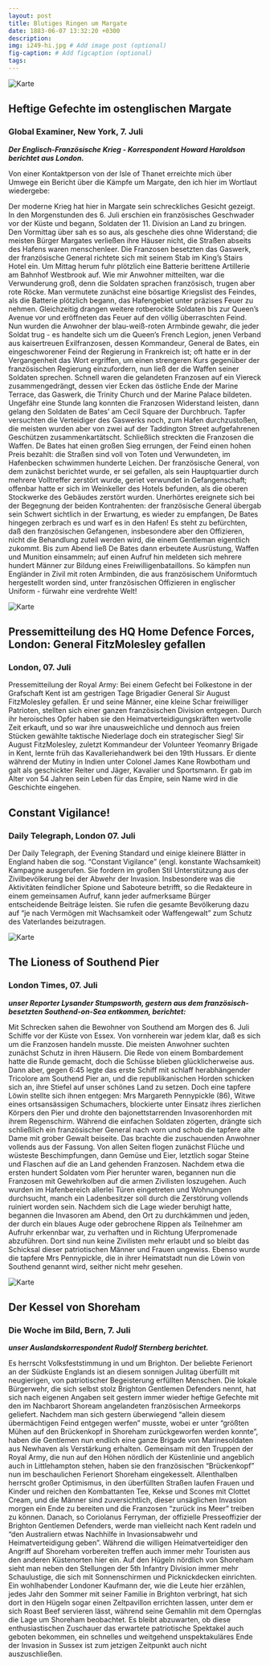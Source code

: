 ```yaml
---
layout: post
title: Blutiges Ringen um Margate
date: 1883-06-07 13:32:20 +0300
description: 
img: i249-hi.jpg # Add image post (optional)
fig-caption: # Add figcaption (optional)
tags: 
---
```


![Karte]({{site.baseurl}}/assets/img/margate7jul.jpg)

## Heftige Gefechte im ostenglischen Margate

### Global Examiner, New York, 7. Juli

***Der Englisch-Französische Krieg - Korrespondent Howard Haroldson berichtet aus London.***

Von einer Kontaktperson von der Isle of Thanet erreichte mich über Umwege ein Bericht über die Kämpfe um Margate, den ich hier im Wortlaut wiedergebe:

Der moderne Krieg hat hier in Margate sein schreckliches Gesicht gezeigt. In den Morgenstunden des 6. Juli erschien ein französisches Geschwader vor der Küste und begann, Soldaten der 11. Division an Land zu bringen. Den Vormittag über sah es so aus, als geschehe dies ohne Widerstand; die meisten Bürger Margates verließen ihre Häuser nicht, die Straßen abseits des Hafens waren menschenleer. Die Franzosen besetzten das Gaswerk, der französische General richtete sich mit seinem Stab im King’s Stairs Hotel ein. Um Mittag herum fuhr plötzlich eine Batterie berittene Artillerie am Bahnhof Westbrook auf. Wie mir Anwohner mitteilten, war die Verwunderung groß, denn die Soldaten sprachen französisch, trugen aber rote Röcke. Man vermutete zunächst eine bösartige Kriegslist des Feindes, als die Batterie plötzlich begann, das Hafengebiet unter präzises Feuer zu nehmen. Gleichzeitig drangen weitere rotberockte Soldaten bis zur Queen’s Avenue vor und eröffneten das Feuer auf den völlig überraschten Feind. Nun wurden die Anwohner der blau-weiß-roten Armbinde gewahr, die jeder Soldat trug - es handelte sich um die Queen’s French Legion, jenen Verband aus kaisertreuen Exilfranzosen, dessen Kommandeur, General de Bates, ein eingeschworener Feind der Regierung in Frankreich ist; oft hatte er in der Vergangenheit das Wort ergriffen, um einen strengeren Kurs gegenüber der französischen Regierung einzufordern, nun ließ der die Waffen seiner Soldaten sprechen. Schnell waren die gelandeten Franzosen auf ein Viereck zusammengedrängt, dessen vier Ecken das östliche Ende der Marine Terrace, das Gaswerk, die Trinity Church und der Marine Palace bildeten. Ungefähr eine Stunde lang konnten die Franzosen Widerstand leisten, dann gelang den Soldaten de Bates’ am Cecil Square der Durchbruch. Tapfer versuchten die Verteidiger des Gaswerks noch, zum Hafen durchzustoßen, die meisten wurden aber von zwei auf der Taddington Street aufgefahrenen Geschützen zusammenkartätscht. Schließlich streckten die Franzosen die Waffen. De Bates hat einen großen Sieg errungen, der Feind einen hohen Preis bezahlt: die Straßen sind voll von Toten und Verwundeten, im Hafenbecken schwimmen hunderte Leichen. Der französische General, von dem zunächst berichtet wurde, er sei gefallen, als sein Hauptquartier durch mehrere Volltreffer zerstört wurde, geriet verwundet in Gefangenschaft; offenbar hatte er sich im Weinkeller des Hotels befunden, als die oberen Stockwerke des Gebäudes zerstört wurden. Unerhörtes ereignete sich bei der Begegnung der beiden Kontrahenten: der französische General übergab sein Schwert sichtlich in der Erwartung, es wieder zu empfangen, De Bates hingegen zerbrach es und warf es in den Hafen! Es steht zu befürchten, daß den französischen Gefangenen, insbesondere aber den Offizieren, nicht die Behandlung zuteil werden wird, die einem Gentleman eigentlich zukommt. Bis zum Abend ließ De Bates dann erbeutete Ausrüstung, Waffen und Munition einsammeln; auf einen Aufruf hin meldeten sich mehrere hundert Männer zur Bildung eines Freiwilligenbataillons. So kämpfen nun Engländer in Zivil mit roten Armbinden, die aus französischem Uniformtuch hergestellt worden sind, unter französischen Offizieren in englischer Uniform - fürwahr eine verdrehte Welt!


![Karte]({{site.baseurl}}/assets/img/folkestone7jul.jpg)

## Pressemitteilung des HQ Home Defence Forces, London: General FitzMolesley gefallen

### London, 07. Juli

Pressemitteilung der Royal Army: 
Bei einem Gefecht bei Folkestone in der Grafschaft Kent ist am gestrigen Tage Brigadier General Sir August FitzMolesley gefallen. Er und seine Männer, eine kleine Schar freiwilliger Patrioten, stellten sich einer ganzen französischen Division entgegen. Durch ihr heroisches Opfer haben sie den Heimatverteidigungskräften wertvolle Zeit erkauft, und so war ihre unausweichliche und dennoch aus freien Stücken gewählte taktische Niederlage doch ein strategischer Sieg!
Sir August FitzMolesley, zuletzt Kommandeur der Volunteer Yeomanry Brigade in Kent, lernte früh das Kavalleriehandwerk bei den 19th Hussars. Er diente während der Mutiny in Indien unter Colonel James Kane Rowbotham und galt als geschickter Reiter und Jäger, Kavalier und Sportsmann. Er gab im Alter von 54 Jahren sein Leben für das Empire, sein Name wird in die Geschichte eingehen.


## Constant Vigilance!

### Daily Telegraph, London 07. Juli

Der Daily Telegraph, der Evening Standard und einige kleinere Blätter in England haben die sog. “Constant Vigilance” (engl. konstante Wachsamkeit) Kampagne ausgerufen. Sie fordern im großen Stil Unterstützung aus der Zivilbevölkerung bei der Abwehr der Invasion. Insbesondere was die Aktivitäten feindlicher Spione und Saboteure betrifft, so die Redakteure in einem gemeinsamen Aufruf, kann jeder aufmerksame Bürger entscheidende Beiträge leisten. Sie rufen die gesamte Bevölkerung dazu auf “je nach Vermögen mit Wachsamkeit oder Waffengewalt” zum Schutz des Vaterlandes beizutragen.

![Karte]({{site.baseurl}}/assets/img/southend7jul.jpg)



## The Lioness of Southend Pier

### London Times, 07. Juli

***unser Reporter Lysander Stumpsworth, gestern aus dem französisch-besetzten Southend-on-Sea entkommen, berichtet:***

Mit Schrecken sahen die Bewohner von Southend am Morgen des 6. Juli Schiffe vor der Küste von Essex. Von vornherein war jedem klar, daß es sich um die Franzosen handeln musste. Die meisten Anwohner suchten zunächst Schutz in ihren Häusern. Die Rede von einem Bombardement hatte die Runde gemacht, doch die Schüsse blieben glücklicherweise aus. Dann aber, gegen 6:45 legte das erste Schiff mit schlaff herabhängender Tricolore am Southend Pier an, und die republikanischen Horden schicken sich an, ihre Stiefel auf unser schönes Land zu setzen. Doch eine tapfere Löwin stellte sich ihnen entgegen: Mrs Margareth Pennypickle (86), Witwe eines ortsansässigen Schumachers, blockierte unter Einsatz ihres zierlichen Körpers den Pier und drohte den bajonettstarrenden Invasorenhorden mit ihrem Regenschirm. Während die einfachen Soldaten zögerten, drängte sich schließlich ein französischer General nach vorn und schob die tapfere alte Dame mit grober Gewalt beiseite. Das brachte die zuschauenden Anwohner vollends aus der Fassung. Von allen Seiten flogen zunächst Flüche und wüsteste Beschimpfungen, dann Gemüse und Eier, letztlich sogar Steine und Flaschen auf die an Land gehenden Franzosen. Nachdem etwa die ersten hundert Soldaten vom Pier herunter waren, begannen nun die Franzosen mit Gewehrkolben auf die armen Zivilisten loszugehen. Auch wurden im Hafenbereich allerlei Türen eingetreten und Wohnungen durchsucht, manch ein Ladenbesitzer soll durch die Zerstörung vollends ruiniert worden sein. Nachdem sich die Lage wieder beruhigt hatte, begannen die Invasoren am Abend, den Ort zu durchkämmen und jeden, der durch ein blaues Auge oder gebrochene Rippen als Teilnehmer am Aufruhr erkennbar war, zu verhaften und in Richtung Uferpromenade abzuführen. Dort sind nun keine Zivilisten mehr erlaubt und so bleibt das Schicksal dieser patriotischen Männer und Frauen ungewiss. Ebenso wurde die tapfere Mrs Pennypickle, die in ihrer Heimatstadt nun die Löwin von Southend genannt wird, seither nicht mehr gesehen.

![Karte]({{site.baseurl}}/assets/img/brighton7jul.jpg)


## Der Kessel von Shoreham

### Die Woche im Bild, Bern, 7. Juli

***unser Auslandskorrespondent Rudolf Sternberg berichtet.***

Es herrscht Volksfeststimmung in und um Brighton. Der beliebte Ferienort an der Südküste Englands ist an diesem sonnigen Julitag überfüllt mit neugierigen, von patriotischer Begeisterung erfüllten Menschen. Die lokale Bürgerwehr, die sich selbst stolz Brighton Gentlemen Defenders nennt, hat sich nach eigenen Angaben seit gestern immer wieder heftige Gefechte mit den im Nachbarort Shoream angelandeten französischen Armeekorps geliefert. Nachdem man sich gestern überwiegend “allein diesem übermächtigen Feind entgegen werfen” musste, wobei er unter “größten Mühen auf den Brückenkopf in Shoreham zurückgeworfen werden konnte”, haben die Gentlemen nun endlich eine ganze Brigade von Marinesoldaten aus Newhaven als Verstärkung erhalten. Gemeinsam mit den Truppen der Royal Army, die nun auf den Höhen nördlich der Küstenlinie und angeblich auch in Littlehampton stehen, haben sie den französischen “Brückenkopf” nun im beschaulichen Ferienort Shoreham eingekesselt. Allenthalben herrscht großer Optimismus, in den überfüllten Straßen laufen Frauen und Kinder und reichen den Kombattanten Tee, Kekse und Scones mit Clottet Cream, und die Männer sind zuversichtlich, dieser unsäglichen Invasion morgen ein Ende zu bereiten und die Franzosen “zurück ins Meer” treiben zu können. Danach, so Coriolanus Ferryman, der offizielle Presseoffizier der Brighton Gentlemen Defenders, werde man vielleicht nach Kent radeln und “den Australiern etwas Nachhilfe in Invasionsabwehr und Heimatverteidigung geben”. Während die willigen Heimatverteidiger den Angriff auf Shoreham vorbereiten treffen auch immer mehr Touristen aus den anderen Küstenorten hier ein. Auf den Hügeln nördlich von Shoreham sieht man neben den Stellungen der 5th Infantry Division immer mehr Schaulustige, die sich mit Sonnenschirmen und Picknickdecken einrichten. Ein wohlhabender Londoner Kaufmann der, wie die Leute hier erzählen, jedes Jahr den Sommer mit seiner Familie in Brighton verbringt, hat sich dort in den Hügeln sogar einen Zeltpavillon errichten lassen, unter dem er sich Roast Beef servieren lässt, während seine Gemahlin mit dem Opernglas die Lage um Shoreham beobachtet. Es bleibt abzuwarten, ob diese enthusiastischen Zuschauer das erwartete patriotische Spektakel auch geboten bekommen, ein schnelles und weitgehend unspektakuläres Ende der Invasion in Sussex ist zum jetzigen Zeitpunkt auch nicht auszuschließen.


